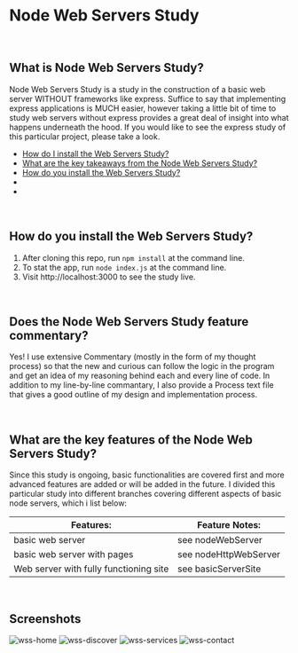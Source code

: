 # Node Web Servers Study

<br>

## What is Node Web Servers Study?
Node Web Servers Study is a study in the construction of a basic web server WITHOUT frameworks like express.  Suffice to say that implementing express applications is MUCH easier, however taking a little bit of time to study web servers without express provides a great deal of insight into what happens underneath the hood.  If you would like to see the express study of this particular project, please take a look.

* [How do I install the Web Servers Study?](#How-do-you-install-the-Web-Servers-Study)
* [What are the key takeaways from the Node Web Servers Study?](#What-are-the-key-takeaways-from-the-Node-Web-Servers-Study)
* [How do you install the Web Servers Study?](#How-do-you-install-the-Web-Servers-Study)
* [](#)
* [](#)

<br>

## How do you install the Web Servers Study?
1. After cloning this repo, run ```npm install``` at the command line.
2. To stat the app, run ```node index.js``` at the command line.
3. Visit http://localhost:3000 to see the study live.

<br>

## Does the Node Web Servers Study feature commentary?
Yes! I use extensive Commentary (mostly in the form of my thought process) so that the new and curious can follow the logic in the program and get an idea of my reasoning behind each and every line of code.  In addition to my line-by-line commantary, I also provide a Process text file that gives a good outline of my design and implementation process. 

<br>

## What are the key features of the Node Web Servers Study?
Since this study is ongoing, basic functionalities are covered first and more advanced features are added or will be added in the future.  I divided this particular study into different branches covering different aspects of basic node servers, which i list below:


| **Features:**                            | **Feature Notes:**                             |
| ---------------------------------------- | ----------------------------------------------|
| basic web server                             |  see nodeWebServer               |
| basic web server with pages                             |  see nodeHttpWebServer                |
| Web server with fully functioning site                            |  see basicServerSite               |



<br>

## Screenshots
![wss-home](https://user-images.githubusercontent.com/37447586/61836087-85a10c00-ae33-11e9-8de5-f179fee1e74c.png)
![wss-discover](https://user-images.githubusercontent.com/37447586/61836088-85a10c00-ae33-11e9-8a21-2f29ea9bf5d1.png)
![wss-services](https://user-images.githubusercontent.com/37447586/61836089-85a10c00-ae33-11e9-9623-38bc7e896361.png)
![wss-contact](https://user-images.githubusercontent.com/37447586/61836090-85a10c00-ae33-11e9-8d26-b62cfdee15c4.png)

